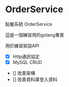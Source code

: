 # OrderService
點餐系統 OrderService

這是一個練習用的golang專案

用於練習架設API

- [x] Http通訊協定
- [x] MySQL CRUD
- [] 改善架構
- [] 改善資料庫登入資料
